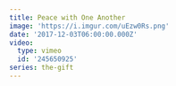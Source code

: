 ```yaml
---
title: Peace with One Another
image: 'https://i.imgur.com/uEzw0Rs.png'
date: '2017-12-03T06:00:00.000Z'
video:
  type: vimeo
  id: '245650925'
series: the-gift
---
```


